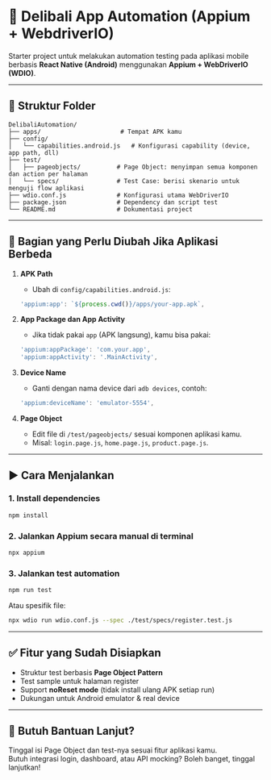 
# 📱 Delibali App Automation (Appium + WebdriverIO)

Starter project untuk melakukan automation testing pada aplikasi mobile berbasis **React Native (Android)** menggunakan **Appium + WebDriverIO (WDIO)**.

---

## 📂 Struktur Folder

```
DelibaliAutomation/
├── apps/                      # Tempat APK kamu
├── config/
│   └── capabilities.android.js   # Konfigurasi capability (device, app path, dll)
├── test/
│   ├── pageobjects/          # Page Object: menyimpan semua komponen dan action per halaman
│   └── specs/                # Test Case: berisi skenario untuk menguji flow aplikasi
├── wdio.conf.js              # Konfigurasi utama WebDriverIO
├── package.json              # Dependency dan script test
└── README.md                 # Dokumentasi project
```

---

## 🔧 Bagian yang Perlu Diubah Jika Aplikasi Berbeda

1. **APK Path**
   - Ubah di `config/capabilities.android.js`:
   ```js
   'appium:app': `${process.cwd()}/apps/your-app.apk`,
   ```

2. **App Package dan App Activity**
   - Jika tidak pakai `app` (APK langsung), kamu bisa pakai:
   ```js
   'appium:appPackage': 'com.your.app',
   'appium:appActivity': '.MainActivity',
   ```

3. **Device Name**
   - Ganti dengan nama device dari `adb devices`, contoh:
   ```js
   'appium:deviceName': 'emulator-5554',
   ```

4. **Page Object**
   - Edit file di `/test/pageobjects/` sesuai komponen aplikasi kamu.
   - Misal: `login.page.js`, `home.page.js`, `product.page.js`.

---

## ▶️ Cara Menjalankan

### 1. Install dependencies

```bash
npm install
```

### 2. Jalankan Appium secara manual di terminal

```bash
npx appium
```

### 3. Jalankan test automation

```bash
npm run test
```

Atau spesifik file:
```bash
npx wdio run wdio.conf.js --spec ./test/specs/register.test.js
```

---

## ✅ Fitur yang Sudah Disiapkan

- Struktur test berbasis **Page Object Pattern**
- Test sample untuk halaman register
- Support **noReset mode** (tidak install ulang APK setiap run)
- Dukungan untuk Android emulator & real device

---

## 🤝 Butuh Bantuan Lanjut?

Tinggal isi Page Object dan test-nya sesuai fitur aplikasi kamu.  
Butuh integrasi login, dashboard, atau API mocking? Boleh banget, tinggal lanjutkan!

